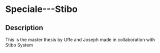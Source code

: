 # Speciale---Stibo

## Description
This is the master thesis by Uffe and Joseph made in collaboration with Stibo System